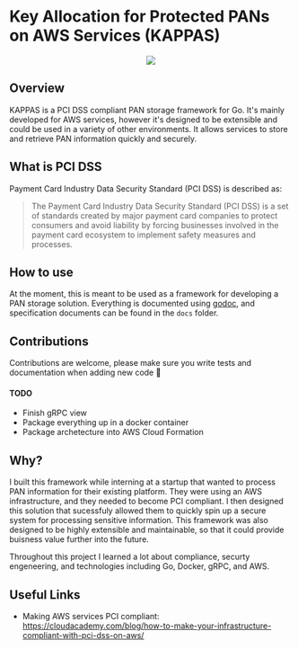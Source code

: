 # Key Allocation for Protected PANs on AWS Services (KAPPAS)

<div align="center">
  <img src=https://2.bp.blogspot.com/-zGHcRWCH0AA/VNMEcaBW8qI/AAAAAAABNiU/Gyje0I1awOk/s1600/satori%2Bkappa%2Blarge.jpg>
</div>

## Overview
KAPPAS is a PCI DSS compliant PAN storage framework for Go. It's mainly developed for AWS services, however it's designed to be extensible and could be used in a variety of other environments. It allows services to store and retrieve PAN information quickly and securely.

## What is PCI DSS
Payment Card Industry Data Security Standard (PCI DSS) is described as:
> The Payment Card Industry Data Security Standard (PCI DSS) is a set of standards created by major payment card companies 
to protect consumers and avoid liability by forcing businesses involved in the payment card ecosystem to implement safety
 measures and processes.

## How to use
At the moment, this is meant to be used as a framework for developing a PAN storage solution. Everything is documented using [godoc](https://godoc.org/golang.org/x/tools/cmd/godoc), and specification documents can be found in the `docs` folder.


## Contributions
Contributions are welcome, please make sure you write tests and documentation when adding new code 🙂
#### TODO
- Finish gRPC view
- Package everything up in a docker container
- Package archetecture into AWS Cloud Formation

## Why?
I built this framework while interning at a startup that wanted to process PAN information for their existing platform. They were using an AWS infrastructure, and they needed to become PCI compliant. I then designed this solution that sucessfuly allowed them to quickly spin up a secure system for processing sensitive information. This framework was also designed to be highly extensible and maintainable, so that it could provide buisness value further into the future.

Throughout this project I learned a lot about compliance, securty engeneering, and technologies including Go, Docker, gRPC, and AWS.


## Useful Links
- Making AWS services PCI compliant: https://cloudacademy.com/blog/how-to-make-your-infrastructure-compliant-with-pci-dss-on-aws/
